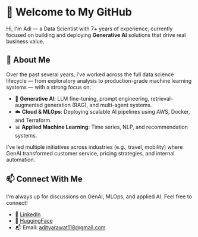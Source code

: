 # 👋 Welcome to My GitHub

Hi, I'm Adi — a Data Scientist with 7+ years of experience, currently focused on building and deploying **Generative AI** solutions that drive real business value.

## 🧠 About Me

Over the past several years, I’ve worked across the full data science lifecycle — from exploratory analysis to production-grade machine learning systems — with a strong focus on:

- 🤖 **Generative AI**: LLM fine-tuning, prompt engineering, retrieval-augmented generation (RAG), and multi-agent systems.
- ☁️ **Cloud & MLOps**: Deploying scalable AI pipelines using AWS, Docker, and Terraform.
- 📊 **Applied Machine Learning**: Time series, NLP, and recommendation systems.

I’ve led multiple initiatives across industries (e.g., travel, mobility) where GenAI transformed customer service, pricing strategies, and internal automation.

## 📫 Connect With Me

I'm always up for discussions on GenAI, MLOps, and applied AI. Feel free to connect!

- 💼 [LinkedIn](https://www.linkedin.com/in/aditya-rawat)
- 🧪 [HuggingFace]([https://huggingface.co/your-profile](https://huggingface.co/addie11)) 
- 📬 Email: adityarawat118@gmail.com
